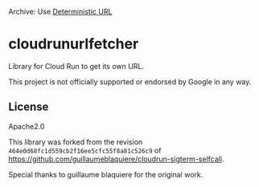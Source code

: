 Archive: Use [Deterministic URL](https://cloud.google.com/run/docs/triggering/https-request?hl=en#deterministic)

# cloudrunurlfetcher

Library for Cloud Run to get its own URL.

This project is not officially supported or endorsed by Google in any way.

## License

Apache2.0

This library was forked from the revision `464e0d68fc1d559cb2f16ee5cfc55f8a81c526c9` of https://github.com/guillaumeblaquiere/cloudrun-sigterm-selfcall.

Special thanks to guillaume blaquiere for the original work.

